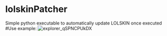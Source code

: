 # lolskinPatcher
Simple python executable to automatically update LOLSKIN once executed
#Use example:
![explorer_qSPNCPUkDX](https://user-images.githubusercontent.com/77626103/183282257-62b0967a-fd20-4ca1-a806-b1f7332b9049.gif)

